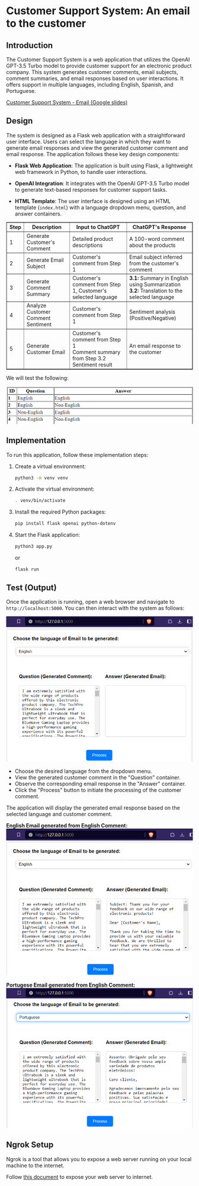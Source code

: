 # Customer Support System: An email to the customer

## Introduction

The Customer Support System is a web application that utilizes the OpenAI GPT-3.5 Turbo model to provide customer support for an electronic product company. This system generates customer comments, email subjects, comment summaries, and email responses based on user interactions. It offers support in multiple languages, including English, Spanish, and Portuguese.

[Customer Support System - Email (Google slides)](https://docs.google.com/presentation/d/1fxq3UeToPQSgbxopr5so1hX6S4e7BXGF56z0U8SLZ2w/edit?usp=sharing)

## Design

The system is designed as a Flask web application with a straightforward user interface. Users can select the language in which they want to generate email responses and view the generated customer comment and email response. The application follows these key design components:

- **Flask Web Application**: The application is built using Flask, a lightweight web framework in Python, to handle user interactions.

- **OpenAI Integration**: It integrates with the OpenAI GPT-3.5 Turbo model to generate text-based responses for customer support tasks.

- **HTML Template**: The user interface is designed using an HTML template (`index.html`) with a language dropdown menu, question, and answer containers.


<table border="1" cellpadding="10">
        <thead>
            <tr>
                <th>Step</th>
                <th>Description</th>
                <th>Input to ChatGPT</th>
                <th>ChatGPT's Response</th>
            </tr>
        </thead>
        <tbody>
            <tr>
                <td> 1</td>
                <td>Generate Customer's Comment</td>
                <td>Detailed product descriptions</td>
                <td>A 100-word comment about the products</td>
            </tr>
            <tr>
                <td> 2</td>
                <td>Generate Email Subject</td>
                <td>Customer's comment from Step 1</td>
                <td>Email subject inferred from the customer's comment</td>
            </tr>
            <tr>
                <td> 3</td>
                <td>Generate Comment Summary</td>
                <td>Customer's comment from Step 1, Customer's selected language</td>
                <td>
                    <strong>3.1:</strong> Summary in English using Summarization<br>
                    <strong>3.2:</strong> Translation to the selected language
                </td>
            </tr>
            <tr>
                <td> 4</td>
                <td>Analyze Customer Comment Sentiment</td>
                <td>Customer's comment from Step 1</td>
                <td>Sentiment analysis (Positive/Negative)</td>
            </tr>
            <tr>
                <td> 5</td>
                <td>Generate Customer Email</td>
                <td>
                    Customer's comment from Step 1<br>
                    Comment summary from Step 3.2<br>
                    Sentiment result
                </td>
                <td>An email response to the customer</td>
            </tr>
        </tbody>
    </table>
    
We will test the following:

<img src="img/table.png">

## Implementation

To run this application, follow these implementation steps:

1. Create a virtual environment:
   ```bash
   python3 -m venv venv
   ```

2. Activate the virtual environment:
   ```bash
   . venv/bin/activate
   ```

3. Install the required Python packages:
   ```bash
   pip install flask openai python-dotenv
   ```

4. Start the Flask application:
   ```bash
   python3 app.py
   ```
   or
   ```
   flask run
   ```

## Test (Output)

Once the application is running, open a web browser and navigate to `http://localhost:5000`. You can then interact with the system as follows:

<img src="img/eng comment.png">

- Choose the desired language from the dropdown menu.
- View the generated customer comment in the "Question" container.
- Observe the corresponding email response in the "Answer" container.
- Click the "Process" button to initiate the processing of the customer comment.

The application will display the generated email response based on the selected language and customer comment.

<b>English Email generated from English Comment:</b>
<img src="img/eng to eng.png">

<b> Portugese Email generated from English Comment: </b>
<img src="img/eng to port.png">

## Ngrok Setup 

Ngrok is a tool that allows you to expose a web server running on your local machine to the internet. 

Follow [this document](https://github.com/srikotturu/Machine-Learning/blob/68c0fdbd01e20648df35d75f0abaf87a124eb9ec/ChatGPT/Customer%20Support%20System%20(Email%20to%20customer)/Ngrok%20setup.pdf) to expose your web server to internet. 